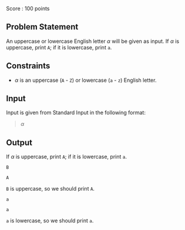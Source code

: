 Score : $100$ points

## Problem Statement

An uppercase or lowercase English letter $\alpha$ will be given as input.
If $\alpha$ is uppercase, print `A`; if it is lowercase, print `a`.

## Constraints

- $\alpha$ is an uppercase (`A` - `Z`) or lowercase (`a` - `z`) English letter.

## Input

Input is given from Standard Input in the following format:

> $\alpha$

## Output

If $\alpha$ is uppercase, print `A`; if it is lowercase, print `a`.

```input1
B
```

```output1
A
```

`B` is uppercase, so we should print `A`.

```input2
a
```

```output2
a
```

`a` is lowercase, so we should print `a`.